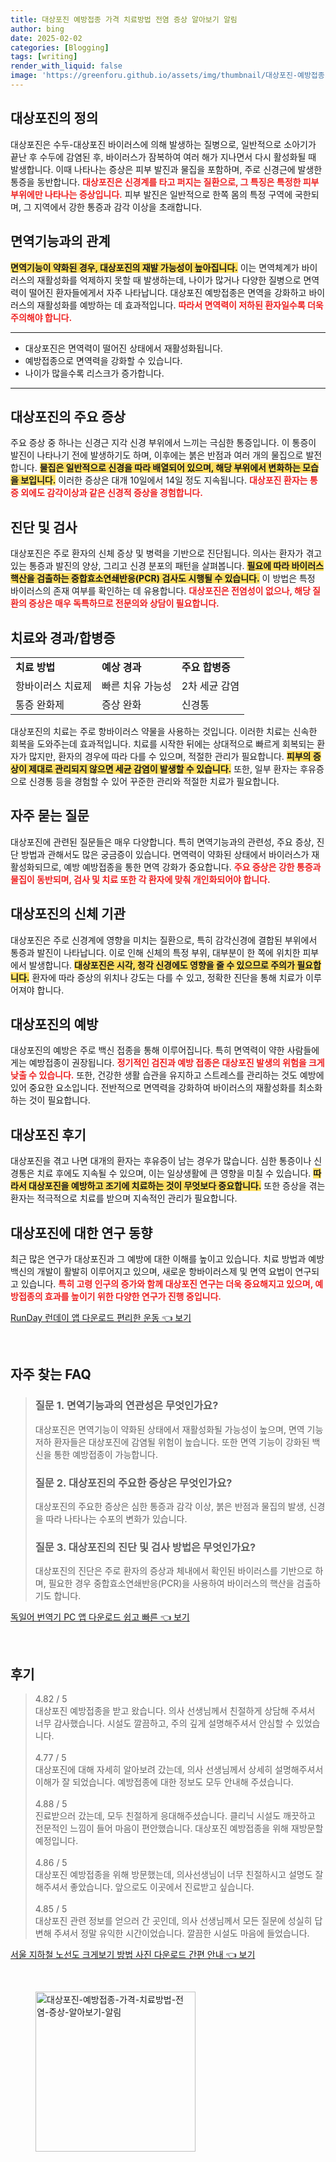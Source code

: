 ```yaml
---
title: 대상포진 예방접종 가격 치료방법 전염 증상 알아보기 알림
author: bing
date: 2025-02-02
categories: [Blogging]
tags: [writing]
render_with_liquid: false
image: 'https://greenforu.github.io/assets/img/thumbnail/대상포진-예방접종-가격-치료방법-전염-증상-알아보기-알림.webp'
---
```



<h2 id='대상포진의 정의'>대상포진의 정의</h2>

<p>대상포진은 수두-대상포진 바이러스에 의해 발생하는 질병으로, 일반적으로 소아기가 끝난 후 수두에 감염된 후, 바이러스가 잠복하여 여러 해가 지나면서 다시 활성화될 때 발생합니다. 이때 나타나는 증상은 피부 발진과 물집을 포함하며, 주로 신경근에 발생한 통증을 동반합니다. <b><span style="color: #ee2323;">대상포진은 신경계를 타고 퍼지는 질환으로, 그 특징은 특정한 피부 부위에만 나타나는 증상입니다.</span></b> 피부 발진은 일반적으로 한쪽 몸의 특정 구역에 국한되며, 그 지역에서 강한 통증과 감각 이상을 초래합니다.</p>

<h2 id='면역기능과의 관계'>면역기능과의 관계</h2>

<p><b><span style="background-color: #ffe066;">면역기능이 약화된 경우, 대상포진의 재발 가능성이 높아집니다.</span></b> 이는 면역체계가 바이러스의 재활성화를 억제하지 못할 때 발생하는데, 나이가 많거나 다양한 질병으로 면역력이 떨어진 환자들에게서 자주 나타납니다. 대상포진 예방접종은 면역을 강화하고 바이러스의 재활성화를 예방하는 데 효과적입니다. <b><span style="color: #ee2323;">따라서 면역력이 저하된 환자일수록 더욱 주의해야 합니다.</span></b></p>

<hr />

<ul>
    <li>대상포진은 면역력이 떨어진 상태에서 재활성화됩니다.</li>
    <li>예방접종으로 면역력을 강화할 수 있습니다.</li>
    <li>나이가 많을수록 리스크가 증가합니다.</li>
</ul>

<hr />

<h2 id='대상포진의 주요 증상'>대상포진의 주요 증상</h2>

<p>주요 증상 중 하나는 신경근 지각 신경 부위에서 느끼는 극심한 통증입니다. 이 통증이 발진이 나타나기 전에 발생하기도 하며, 이후에는 붉은 반점과 여러 개의 물집으로 발전합니다. <b><span style="background-color: #ffe066;">물집은 일반적으로 신경을 따라 배열되어 있으며, 해당 부위에서 변화하는 모습을 보입니다.</span></b> 이러한 증상은 대개 10일에서 14일 정도 지속됩니다. <b><span style="color: #ee2323;">대상포진 환자는 통증 외에도 감각이상과 같은 신경적 증상을 경험합니다.</span></b></p>

<h2 id='진단 및 검사'>진단 및 검사</h2>

<p>대상포진은 주로 환자의 신체 증상 및 병력을 기반으로 진단됩니다. 의사는 환자가 겪고 있는 통증과 발진의 양상, 그리고 신경 분포의 패턴을 살펴봅니다. <b><span style="background-color: #ffe066;">필요에 따라 바이러스 핵산을 검출하는 중합효소연쇄반응(PCR) 검사도 시행될 수 있습니다.</span></b> 이 방법은 특정 바이러스의 존재 여부를 확인하는 데 유용합니다. <b><span style="color: #ee2323;">대상포진은 전염성이 없으나, 해당 질환의 증상은 매우 독특하므로 전문의와 상담이 필요합니다.</span></b></p>

<h2 id='치료와 경과/합병증'>치료와 경과/합병증</h2>

<table>
    <tr>
        <td><b>치료 방법</b></td>
        <td><b>예상 경과</b></td>
        <td><b>주요 합병증</b></td>
    </tr>
    <tr>
        <td>항바이러스 치료제</td>
        <td>빠른 치유 가능성</td>
        <td>2차 세균 감염</td>
    </tr>
    <tr>
        <td>통증 완화제</td>
        <td>증상 완화</td>
        <td>신경통</td>
    </tr>
</table>

<p>대상포진의 치료는 주로 항바이러스 약물을 사용하는 것입니다. 이러한 치료는 신속한 회복을 도와주는데 효과적입니다. 치료를 시작한 뒤에는 상대적으로 빠르게 회복되는 환자가 많지만, 환자의 경우에 따라 다를 수 있으며, 적절한 관리가 필요합니다. <b><span style="background-color: #ffe066;">피부의 증상이 제대로 관리되지 않으면 세균 감염이 발생할 수 있습니다.</span></b> 또한, 일부 환자는 후유증으로 신경통 등을 경험할 수 있어 꾸준한 관리와 적절한 치료가 필요합니다.</p>

<h2 id='자주 묻는 질문'>자주 묻는 질문</h2>

<p>대상포진에 관련된 질문들은 매우 다양합니다. 특히 면역기능과의 관련성, 주요 증상, 진단 방법과 관해서도 많은 궁금증이 있습니다. 면역력이 약화된 상태에서 바이러스가 재활성화되므로, 예방 예방접종을 통한 면역 강화가 중요합니다. <b><span style="color: #ee2323;">주요 증상은 강한 통증과 물집이 동반되며, 검사 및 치료 또한 각 환자에 맞춰 개인화되어야 합니다.</span></b></p>

<h2 id='대상포진의 신체 기관'>대상포진의 신체 기관</h2>

<p>대상포진은 주로 신경계에 영향을 미치는 질환으로, 특히 감각신경에 결합된 부위에서 통증과 발진이 나타납니다. 이로 인해 신체의 특정 부위, 대부분이 한 쪽에 위치한 피부에서 발생합니다. <b><span style="background-color: #ffe066;">대상포진은 시각, 청각 신경에도 영향을 줄 수 있으므로 주의가 필요합니다.</span></b> 환자에 따라 증상의 위치나 강도는 다를 수 있고, 정확한 진단을 통해 치료가 이루어져야 합니다.</p>

<h2 id='대상포진의 예방'>대상포진의 예방</h2>

<p>대상포진의 예방은 주로 백신 접종을 통해 이루어집니다. 특히 면역력이 약한 사람들에게는 예방접종이 권장됩니다. <b><span style="color: #ee2323;">정기적인 검진과 예방 접종은 대상포진 발생의 위험을 크게 낮출 수 있습니다.</span></b> 또한, 건강한 생활 습관을 유지하고 스트레스를 관리하는 것도 예방에 있어 중요한 요소입니다. 전반적으로 면역력을 강화하여 바이러스의 재활성화를 최소화하는 것이 필요합니다.</p>

<h2 id='대상포진 후기'>대상포진 후기</h2>

<p>대상포진을 겪고 나면 대개의 환자는 후유증이 남는 경우가 많습니다. 심한 통증이나 신경통은 치료 후에도 지속될 수 있으며, 이는 일상생활에 큰 영향을 미칠 수 있습니다. <b><span style="background-color: #ffe066;">따라서 대상포진을 예방하고 조기에 치료하는 것이 무엇보다 중요합니다.</span></b> 또한 증상을 겪는 환자는 적극적으로 치료를 받으며 지속적인 관리가 필요합니다.</p>

<h2 id='대상포진에 대한 연구 동향'>대상포진에 대한 연구 동향</h2>

<p>최근 많은 연구가 대상포진과 그 예방에 대한 이해를 높이고 있습니다. 치료 방법과 예방 백신의 개발이 활발히 이루어지고 있으며, 새로운 항바이러스제 및 면역 요법이 연구되고 있습니다. <b><span style="color: #ee2323;">특히 고령 인구의 증가와 함께 대상포진 연구는 더욱 중요해지고 있으며, 예방접종의 효과를 높이기 위한 다양한 연구가 진행 중입니다.</span></b></p>


<p><a class="click-button" title="RunDay 런데이 앱 다운로드 편리한 운동" href="https://greenforu.github.io/posts/RunDay-%EB%9F%B0%EB%8D%B0%EC%9D%B4-%EC%95%B1-%EB%8B%A4%EC%9A%B4%EB%A1%9C%EB%93%9C-%ED%8E%B8%EB%A6%AC%ED%95%9C-%EC%9A%B4%EB%8F%99/" rel="dofollow">RunDay 런데이 앱 다운로드 편리한 운동 👈 보기</a></p><br>
<h2 id='자주_찾는_FAQ'>자주 찾는 FAQ</h2>
<div itemscope="" itemtype="https://schema.org/FAQPage"> 
<blockquote> 
<div itemscope="" itemprop="mainEntity" itemtype="https://schema.org/Question"> 
<h3 itemprop="name">질문 1. 면역기능과의 연관성은 무엇인가요?</h3> 
<div itemscope="" itemprop="acceptedAnswer" itemtype="https://schema.org/Answer"> 
<span itemprop="text"> 
<p>대상포진은 면역기능이 약화된 상태에서 재활성화될 가능성이 높으며, 면역 기능 저하 환자들은 대상포진에 감염될 위험이 높습니다. 또한 면역 기능이 강화된 백신을 통한 예방접종이 가능합니다.</p> 
</span> 
</div> 
</div> 
<div itemscope="" itemprop="mainEntity" itemtype="https://schema.org/Question"> 
<h3 itemprop="name">질문 2. 대상포진의 주요한 증상은 무엇인가요?</h3> 
<div itemscope="" itemprop="acceptedAnswer" itemtype="https://schema.org/Answer"> 
<span itemprop="text"> 
<p>대상포진의 주요한 증상은 심한 통증과 감각 이상, 붉은 반점과 물집의 발생, 신경을 따라 나타나는 수포의 변화가 있습니다.</p> 
</span> 
</div> 
</div> 
<div itemscope="" itemprop="mainEntity" itemtype="https://schema.org/Question"> 
<h3 itemprop="name">질문 3. 대상포진의 진단 및 검사 방법은 무엇인가요?</h3> 
<div itemscope="" itemprop="acceptedAnswer" itemtype="https://schema.org/Answer"> 
<span itemprop="text"> 
<p>대상포진의 진단은 주로 환자의 증상과 체내에서 확인된 바이러스를 기반으로 하며, 필요한 경우 중합효소연쇄반응(PCR)을 사용하여 바이러스의 핵산을 검출하기도 합니다.</p> 
</span> 
</div> 
</div> 
</blockquote> 
</div>
<p><a class="click-button" title="독일어 번역기 PC 앱 다운로드 쉽고 빠른" href="https://greenforu.github.io/posts/%EB%8F%85%EC%9D%BC%EC%96%B4-%EB%B2%88%EC%97%AD%EA%B8%B0-PC-%EC%95%B1-%EB%8B%A4%EC%9A%B4%EB%A1%9C%EB%93%9C-%EC%89%BD%EA%B3%A0-%EB%B9%A0%EB%A5%B8/" rel="dofollow">독일어 번역기 PC 앱 다운로드 쉽고 빠른 👈 보기</a></p><br>
<h2 id='후기'>후기</h2>
<div itemscope itemtype="https://schema.org/Product">
  <blockquote>
  <div itemprop="review" itemscope itemtype="https://schema.org/Review">
      <div itemprop="reviewRating" itemscope itemtype="https://schema.org/Rating"> <span itemprop="ratingValue">4.82</span> / <span itemprop="bestRating">5</span> </div>
      <span itemprop="reviewBody">대상포진 예방접종을 받고 왔습니다. 의사 선생님께서 친절하게 상담해 주셔서 너무 감사했습니다. 시설도 깔끔하고, 주의 깊게 설명해주셔서 안심할 수 있었습니다.</span>
  </div>
  <br>
  <div itemprop="review" itemscope itemtype="https://schema.org/Review">
      <div itemprop="reviewRating" itemscope itemtype="https://schema.org/Rating"> <span itemprop="ratingValue">4.77</span> / <span itemprop="bestRating">5</span> </div>
      <span itemprop="reviewBody">대상포진에 대해 자세히 알아보려 갔는데, 의사 선생님께서 상세히 설명해주셔서 이해가 잘 되었습니다. 예방접종에 대한 정보도 모두 안내해 주셨습니다.</span>
  </div>
  <br>
  <div itemprop="review" itemscope itemtype="https://schema.org/Review">
      <div itemprop="reviewRating" itemscope itemtype="https://schema.org/Rating"> <span itemprop="ratingValue">4.88</span> / <span itemprop="bestRating">5</span> </div>
      <span itemprop="reviewBody">진료받으러 갔는데, 모두 친절하게 응대해주셨습니다. 클리닉 시설도 깨끗하고 전문적인 느낌이 들어 마음이 편안했습니다. 대상포진 예방접종을 위해 재방문할 예정입니다.</span>
  </div>
  <br>
  <div itemprop="review" itemscope itemtype="https://schema.org/Review">
      <div itemprop="reviewRating" itemscope itemtype="https://schema.org/Rating"> <span itemprop="ratingValue">4.86</span> / <span itemprop="bestRating">5</span> </div>
      <span itemprop="reviewBody">대상포진 예방접종을 위해 방문했는데, 의사선생님이 너무 친절하시고 설명도 잘 해주셔서 좋았습니다. 앞으로도 이곳에서 진료받고 싶습니다.</span>
  </div>
  <br>
  <div itemprop="review" itemscope itemtype="https://schema.org/Review">
      <div itemprop="reviewRating" itemscope itemtype="https://schema.org/Rating"> <span itemprop="ratingValue">4.85</span> / <span itemprop="bestRating">5</span> </div>
      <span itemprop="reviewBody">대상포진 관련 정보를 얻으러 간 곳인데, 의사 선생님께서 모든 질문에 성실히 답변해 주셔서 정말 유익한 시간이었습니다. 깔끔한 시설도 마음에 들었습니다.</span>
  </div>
  </blockquote>
</div>
<p><a class="click-button" title="서울 지하철 노선도 크게보기 방법 사진 다운로드 간편 안내" href="https://greenforu.github.io/posts/%EC%84%9C%EC%9A%B8-%EC%A7%80%ED%95%98%EC%B2%A0-%EB%85%B8%EC%84%A0%EB%8F%84-%ED%81%AC%EA%B2%8C%EB%B3%B4%EA%B8%B0-%EB%B0%A9%EB%B2%95-%EC%82%AC%EC%A7%84-%EB%8B%A4%EC%9A%B4%EB%A1%9C%EB%93%9C-%EA%B0%84%ED%8E%B8-%EC%95%88%EB%82%B4/" rel="dofollow">서울 지하철 노선도 크게보기 방법 사진 다운로드 간편 안내 👈 보기</a></p><br>
<figure class="image"><img src="https://greenforu.github.io/assets/img/thumbnail/대상포진-예방접종-가격-치료방법-전염-증상-알아보기-알림.webp" alt="대상포진-예방접종-가격-치료방법-전염-증상-알아보기-알림" width="256" height="256"></figure>